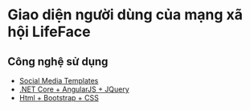 
# Giao diện người dùng của mạng xã hội LifeFace

## Công nghệ sử dụng
 - [Social Media Templates](https)
 - [.NET Core + AngularJS + JQuery](https)
 - [Html + Bootstrap + CSS](https)

  
